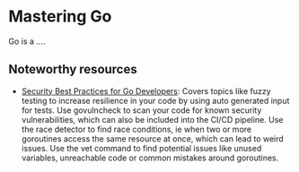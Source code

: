 # Mastering Go

Go is a ....

## Noteworthy resources

- [Security Best Practices for Go Developers](https://go.dev/security/best-practices): Covers topics like fuzzy testing to increase resilience in your code by using auto generated input for tests. Use govulncheck to scan your code for known security vulnerabilities, which can also be included into the CI/CD pipeline. Use the race detector to find race conditions, ie when two or more goroutines access the same resource at once, which can lead to weird issues. Use the vet command to find potential issues like unused variables, unreachable code or common mistakes around goroutines.
